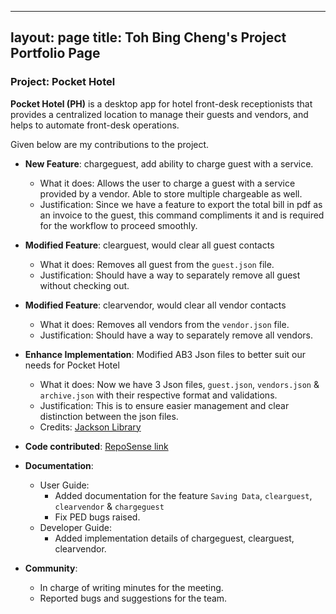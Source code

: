 
---
layout: page
title: Toh Bing Cheng's Project Portfolio Page
---


### Project: Pocket Hotel

**Pocket Hotel (PH)** is a desktop app for hotel front-desk receptionists that provides a centralized location to manage their guests and vendors, and helps to automate front-desk operations.



Given below are my contributions to the project.


* **New Feature**: chargeguest, add ability to charge guest with a service.
  * What it does: Allows the user to charge a guest with a service provided by a vendor. Able to store
multiple chargeable as well.
  * Justification: Since we have a feature to export the total bill in pdf as an invoice to the guest,
this command compliments it and is required for the workflow to proceed smoothly.


* **Modified Feature**: clearguest,  would clear all guest contacts
  * What it does: Removes all guest from the `guest.json` file.
  * Justification: Should have a way to separately remove all guest without checking out.


* **Modified Feature**: clearvendor, would clear all vendor contacts
  * What it does: Removes all vendors from the `vendor.json` file.
  * Justification: Should have a way to separately remove all vendors.


* **Enhance Implementation**: Modified AB3 Json files to better suit our needs for Pocket Hotel
  * What it does: Now we have 3 Json files, `guest.json`, `vendors.json` & `archive.json` with their respective
format and validations. 
  * Justification: This is to ensure easier management and clear distinction between the json files.
  * Credits: [Jackson Library](https://github.com/FasterXML/jackson)


* **Code contributed**: [RepoSense link](https://nus-cs2103-ay2122s1.github.io/tp-dashboard/?search=bingcheng45)


* **Documentation**:
  * User Guide:
    * Added documentation for the feature `Saving Data`, `clearguest`, `clearvendor` & `chargeguest`
    * Fix PED bugs raised.
  * Developer Guide:
    * Added implementation details of chargeguest, clearguest, clearvendor.


* **Community**:
  * In charge of writing minutes for the meeting.
  * Reported bugs and suggestions for the team.
